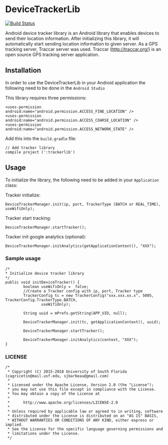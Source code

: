 # DeviceTrackerLib

[![Build Status](https://travis-ci.org/CUTR-at-USF/device-tracker-library.svg?branch=master)](https://travis-ci.org/CUTR-at-USF/device-tracker-library)


Android device tracker library is an Android library that enables devices to send their location
information. After initializing this library, it will automatically start sending location information to given server.
As a GPS tracking server, Traccar server was used. Traccar (http://traccar.org/) is an open source GPS tracking server application.

## Installation

In order to use the DeviceTrackerLib in your Android application the following need to be done in the ```Android Studio```

This library requires three permissions:

```
<uses-permission android:name="android.permission.ACCESS_FINE_LOCATION" />
<uses-permission android:name="android.permission.ACCESS_COARSE_LOCATION" />
<uses-permission android:name="android.permission.ACCESS_NETWORK_STATE" />
```

Add this into the  ```build.gradle``` file:

```
// Add tracker library
compile project (':trackerlib')
```

## Usage

To initialize the library, the following need to be added in your `Application` class:

Tracker initialize:

 ```
 DeviceTrackerManager.init(ip, port, TrackerType (BATCH or REAL_TIME), useWifiOnly);
```

Tracker start tracking:

```
DeviceTrackerManager.startTracker();
```

Tracker init google analytics (optional):

```
DeviceTrackerManager.initAnalytics(getApplicationContext(), "XXX");
```


### Sample usage
```
/*
* Initialize device tracker library
*/
public void initDeviceTracker() {
        boolean useWifiOnly =  false;
        //Create a Tracker config with ip, port, Tracker type
        TrackerConfig tc = new TrackerConfig("xxx.xxx.xx.x", 5005, TrackerConfig.TrackerType.BATCH,
                useWifiOnly);

        String uuid = mPrefs.getString(APP_UID, null);

        DeviceTrackerManager.init(tc, getApplicationContext(), uuid);

        DeviceTrackerManager.startTracker();

        DeviceTrackerManager.initAnalytics(context, "XXX");
}
```

### LICENSE

```
/*
 * Copyright (C) 2015-2018 University of South Florida (cagricetin@mail.usf.edu, sjbarbeau@gmail.com)
 *
 * Licensed under the Apache License, Version 2.0 (the "License");
 * you may not use this file except in compliance with the License.
 * You may obtain a copy of the License at
 *
 *      http://www.apache.org/licenses/LICENSE-2.0
 *
 * Unless required by applicable law or agreed to in writing, software
 * distributed under the License is distributed on an "AS IS" BASIS,
 * WITHOUT WARRANTIES OR CONDITIONS OF ANY KIND, either express or implied.
 * See the License for the specific language governing permissions and
 * limitations under the License.
 */

 ```

